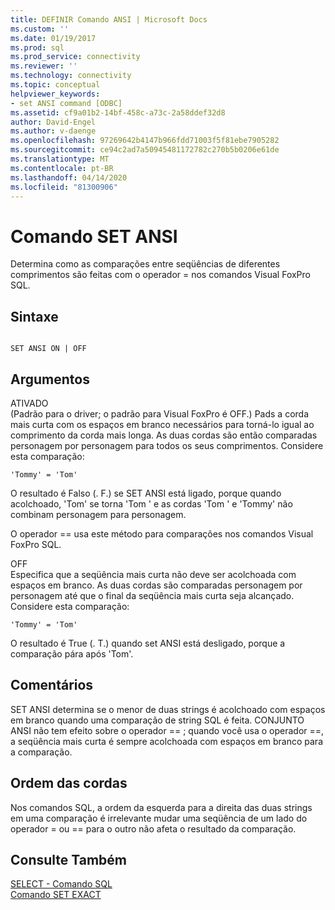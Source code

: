 ```yaml
---
title: DEFINIR Comando ANSI | Microsoft Docs
ms.custom: ''
ms.date: 01/19/2017
ms.prod: sql
ms.prod_service: connectivity
ms.reviewer: ''
ms.technology: connectivity
ms.topic: conceptual
helpviewer_keywords:
- set ANSI command [ODBC]
ms.assetid: cf9a01b2-14bf-458c-a73c-2a58ddef32d8
author: David-Engel
ms.author: v-daenge
ms.openlocfilehash: 97269642b4147b966fdd71003f5f81ebe7905282
ms.sourcegitcommit: ce94c2ad7a50945481172782c270b5b0206e61de
ms.translationtype: MT
ms.contentlocale: pt-BR
ms.lasthandoff: 04/14/2020
ms.locfileid: "81300906"
---
```

# <a name="set-ansi-command"></a>Comando SET ANSI
Determina como as comparações entre seqüências de diferentes comprimentos são feitas com o operador = nos comandos Visual FoxPro SQL.  
  
## <a name="syntax"></a>Sintaxe  
  
```  
  
SET ANSI ON | OFF  
```  
  
## <a name="arguments"></a>Argumentos  
 ATIVADO  
 (Padrão para o driver; o padrão para Visual FoxPro é OFF.) Pads a corda mais curta com os espaços em branco necessários para torná-lo igual ao comprimento da corda mais longa. As duas cordas são então comparadas personagem por personagem para todos os seus comprimentos. Considere esta comparação:  
  
```  
'Tommy' = 'Tom'  
```  
  
 O resultado é Falso (. F.) se SET ANSI está ligado, porque quando acolchoado, 'Tom' se torna 'Tom ' e as cordas 'Tom ' e 'Tommy' não combinam personagem para personagem.  
  
 O operador == usa este método para comparações nos comandos Visual FoxPro SQL.  
  
 OFF  
 Especifica que a seqüência mais curta não deve ser acolchoada com espaços em branco. As duas cordas são comparadas personagem por personagem até que o final da seqüência mais curta seja alcançado. Considere esta comparação:  
  
```  
'Tommy' = 'Tom'  
```  
  
 O resultado é True (. T.) quando set ANSI está desligado, porque a comparação pára após 'Tom'.  
  
## <a name="remarks"></a>Comentários  
 SET ANSI determina se o menor de duas strings é acolchoado com espaços em branco quando uma comparação de string SQL é feita. CONJUNTO ANSI não tem efeito sobre o operador == ; quando você usa o operador ==, a seqüência mais curta é sempre acolchoada com espaços em branco para a comparação.  
  
## <a name="string-order"></a>Ordem das cordas  
 Nos comandos SQL, a ordem da esquerda para a direita das duas strings em uma comparação é irrelevante mudar uma seqüência de um lado do operador = ou == para o outro não afeta o resultado da comparação.  
  
## <a name="see-also"></a>Consulte Também  
 [SELECT - Comando SQL](../../odbc/microsoft/select-sql-command.md)   
 [Comando SET EXACT](../../odbc/microsoft/set-exact-command.md)

